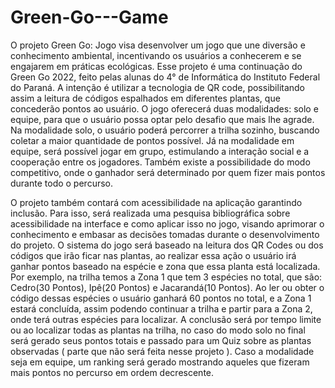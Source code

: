 # Green-Go---Game

O projeto Green Go: Jogo visa desenvolver um jogo que une diversão e conhecimento ambiental, incentivando os usuários a conhecerem e se engajarem em práticas ecológicas. Esse projeto é uma continuação do Green Go 2022, feito pelas alunas do 4° de Informática do Instituto Federal do Paraná. A intenção é utilizar a tecnologia de QR code, possibilitando assim a leitura de códigos espalhados em diferentes plantas, que concederão pontos ao usuário.
O jogo oferecerá duas modalidades: solo e equipe, para que o usuário possa optar pelo desafio que mais lhe agrade. Na modalidade solo, o usuário poderá percorrer a trilha sozinho, buscando coletar a maior quantidade de pontos possível. Já na modalidade em equipe, será possível jogar em grupo, estimulando a interação social e a cooperação entre os jogadores. Também existe a possibilidade do modo competitivo, onde o ganhador será determinado por quem fizer mais pontos durante todo o percurso.

O projeto também contará com acessibilidade na aplicação garantindo inclusão. Para isso, será realizada uma pesquisa bibliográfica sobre acessibilidade na interface e como aplicar isso no jogo, visando aprimorar o conhecimento e embasar as decisões tomadas durante o desenvolvimento do projeto.
O sistema do jogo será baseado na leitura dos QR Codes ou dos códigos que irão ficar nas plantas, ao realizar essa ação o usuário irá ganhar pontos baseado na espécie e zona que essa planta está localizada. Por exemplo, na trilha temos a Zona 1 que tem 3 espécies no total, que são: Cedro(30 Pontos), Ipê(20 Pontos) e Jacarandá(10 Pontos). Ao ler ou obter o código dessas espécies o usuário ganhará 60 pontos no total, e a Zona 1 estará concluída, assim podendo continuar a trilha e partir para a Zona 2, onde terá outras espécies para localizar. 
A conclusão será por tempo limite ou ao localizar todas as plantas na trilha, no caso do modo solo no final será gerado seus pontos totais e passado para um Quiz sobre as plantas observadas ( parte que não será feita nesse projeto ). Caso a modalidade seja em equipe, um ranking será gerado mostrando aqueles que fizeram mais pontos no percurso em ordem decrescente.

